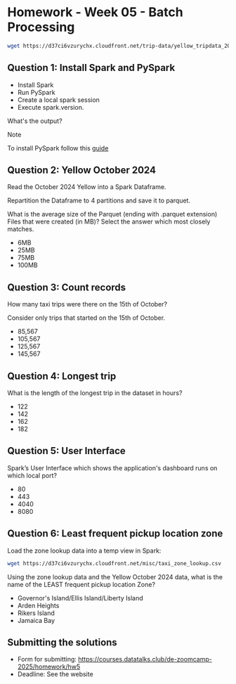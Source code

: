 # Homework - Week 05 - Batch Processing

```bash
wget https://d37ci6vzurychx.cloudfront.net/trip-data/yellow_tripdata_2024-10.parquet
```


## Question 1: Install Spark and PySpark

- Install Spark
- Run PySpark
- Create a local spark session
- Execute spark.version.

What's the output?

> [!NOTE]
> To install PySpark follow this [guide](https://github.com/DataTalksClub/data-engineering-zoomcamp/blob/main/05-batch/setup/pyspark.md)


## Question 2: Yellow October 2024

Read the October 2024 Yellow into a Spark Dataframe.

Repartition the Dataframe to 4 partitions and save it to parquet.

What is the average size of the Parquet (ending with .parquet extension) Files that were created (in MB)? Select the answer which most closely matches.

- 6MB
- 25MB
- 75MB
- 100MB


## Question 3: Count records 

How many taxi trips were there on the 15th of October?

Consider only trips that started on the 15th of October.

- 85,567
- 105,567
- 125,567
- 145,567


## Question 4: Longest trip

What is the length of the longest trip in the dataset in hours?

- 122
- 142
- 162
- 182


## Question 5: User Interface

Spark’s User Interface which shows the application's dashboard runs on which local port?

- 80
- 443
- 4040
- 8080



## Question 6: Least frequent pickup location zone

Load the zone lookup data into a temp view in Spark:

```bash
wget https://d37ci6vzurychx.cloudfront.net/misc/taxi_zone_lookup.csv
```

Using the zone lookup data and the Yellow October 2024 data, what is the name of the LEAST frequent pickup location Zone?

- Governor's Island/Ellis Island/Liberty Island
- Arden Heights
- Rikers Island
- Jamaica Bay


## Submitting the solutions

- Form for submitting: https://courses.datatalks.club/de-zoomcamp-2025/homework/hw5
- Deadline: See the website
